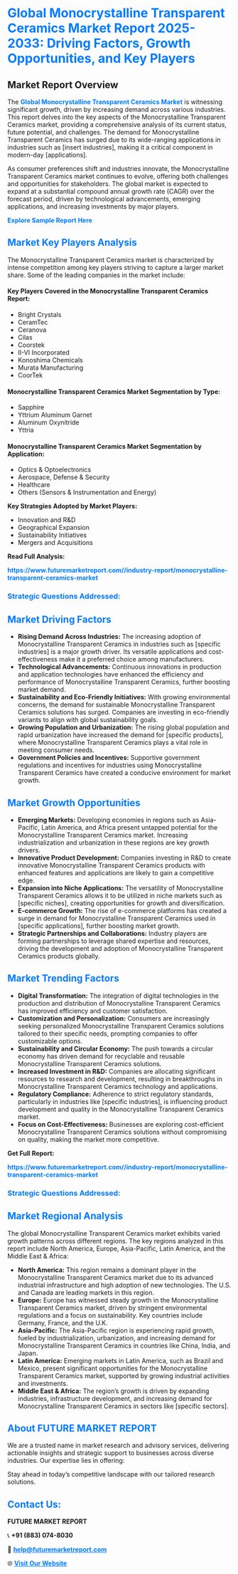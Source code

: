 <h1 style="color: #007BFF;">Global Monocrystalline Transparent Ceramics Market Report 2025-2033: Driving Factors, Growth Opportunities, and Key Players</h1>

<section id="overview">
<h2>Market Report Overview</h2>
<p>The <a href="https://www.futuremarketreport.com//industry-report/monocrystalline-transparent-ceramics-market" style="color: #007BFF; text-decoration: none;"><strong>Global Monocrystalline Transparent Ceramics Market</strong></a> is witnessing significant growth, driven by increasing demand across various industries. This report delves into the key aspects of the Monocrystalline Transparent Ceramics market, providing a comprehensive analysis of its current status, future potential, and challenges. The demand for Monocrystalline Transparent Ceramics has surged due to its wide-ranging applications in industries such as [insert industries], making it a critical component in modern-day [applications].</p>
<p>As consumer preferences shift and industries innovate, the Monocrystalline Transparent Ceramics market continues to evolve, offering both challenges and opportunities for stakeholders. The global market is expected to expand at a substantial compound annual growth rate (CAGR) over the forecast period, driven by technological advancements, emerging applications, and increasing investments by major players.</p>
</section>

<section id="overview">
<p><a href="https://www.futuremarketreport.com//request-sample/reportId=61491" style="color: #007BFF; text-decoration: none;"><strong>Explore Sample Report Here</strong></a></p>
</section>

<section id="key-players">
<h2 style="color: #007BFF;">Market Key Players Analysis</h2>
<p>The Monocrystalline Transparent Ceramics market is characterized by intense competition among key players striving to capture a larger market share. Some of the leading companies in the market include:</p>
<h4>Key Players Covered in the Monocrystalline Transparent Ceramics Report:</h4>
<ul><li>Bright Crystals</li><li>CeramTec</li><li>Ceranova</li><li>Cilas</li><li>Coorstek</li><li>II-VI Incorporated</li><li>Konoshima Chemicals</li><li>Murata Manufacturing</li><li>CoorTek</li></ul>
<h4>Monocrystalline Transparent Ceramics Market Segmentation by Type:</h4>
<ul><li>Sapphire</li><li>Yttrium Aluminum Garnet</li><li>Aluminum Oxynitride</li><li>Yttria</li></ul>

<h4>Monocrystalline Transparent Ceramics Market Segmentation by Application:</h4>
<ul><li>Optics &amp; Optoelectronics</li><li>Aerospace, Defense &amp; Security</li><li>Healthcare</li><li>Others (Sensors &amp; Instrumentation and Energy)</li></ul>
<p><strong>Key Strategies Adopted by Market Players:</strong></p>
<ul>
<li>Innovation and R&D</li>
<li>Geographical Expansion</li>
<li>Sustainability Initiatives</li>
<li>Mergers and Acquisitions</li>
</ul>
</section>

<section>
<p><strong>Read Full Analysis: </strong></p><a href="https://www.futuremarketreport.com//industry-report/monocrystalline-transparent-ceramics-market" style="color: #007BFF; text-decoration: none;"><strong>https://www.futuremarketreport.com//industry-report/monocrystalline-transparent-ceramics-market</strong></a>
<h3 style="color: #007BFF;">Strategic Questions Addressed:</h3>
</section>

<section id="driving-factors">
<h2 style="color: #007BFF;">Market Driving Factors</h2>
<ul>
<li><strong>Rising Demand Across Industries:</strong> The increasing adoption of Monocrystalline Transparent Ceramics in industries such as [specific industries] is a major growth driver. Its versatile applications and cost-effectiveness make it a preferred choice among manufacturers.</li>
<li><strong>Technological Advancements:</strong> Continuous innovations in production and application technologies have enhanced the efficiency and performance of Monocrystalline Transparent Ceramics, further boosting market demand.</li>
<li><strong>Sustainability and Eco-Friendly Initiatives:</strong> With growing environmental concerns, the demand for sustainable Monocrystalline Transparent Ceramics solutions has surged. Companies are investing in eco-friendly variants to align with global sustainability goals.</li>
<li><strong>Growing Population and Urbanization:</strong> The rising global population and rapid urbanization have increased the demand for [specific products], where Monocrystalline Transparent Ceramics plays a vital role in meeting consumer needs.</li>
<li><strong>Government Policies and Incentives:</strong> Supportive government regulations and incentives for industries using Monocrystalline Transparent Ceramics have created a conducive environment for market growth.</li>
</ul>
</section>

<section id="growth-opportunities">
<h2 style="color: #007BFF;">Market Growth Opportunities</h2>
<ul>
<li><strong>Emerging Markets:</strong> Developing economies in regions such as Asia-Pacific, Latin America, and Africa present untapped potential for the Monocrystalline Transparent Ceramics market. Increasing industrialization and urbanization in these regions are key growth drivers.</li>
<li><strong>Innovative Product Development:</strong> Companies investing in R&D to create innovative Monocrystalline Transparent Ceramics products with enhanced features and applications are likely to gain a competitive edge.</li>
<li><strong>Expansion into Niche Applications:</strong> The versatility of Monocrystalline Transparent Ceramics allows it to be utilized in niche markets such as [specific niches], creating opportunities for growth and diversification.</li>
<li><strong>E-commerce Growth:</strong> The rise of e-commerce platforms has created a surge in demand for Monocrystalline Transparent Ceramics used in [specific applications], further boosting market growth.</li>
<li><strong>Strategic Partnerships and Collaborations:</strong> Industry players are forming partnerships to leverage shared expertise and resources, driving the development and adoption of Monocrystalline Transparent Ceramics products globally.</li>
</ul>
</section>

<section id="trending-factors">
<h2 style="color: #007BFF;">Market Trending Factors</h2>
<ul>
<li><strong>Digital Transformation:</strong> The integration of digital technologies in the production and distribution of Monocrystalline Transparent Ceramics has improved efficiency and customer satisfaction.</li>
<li><strong>Customization and Personalization:</strong> Consumers are increasingly seeking personalized Monocrystalline Transparent Ceramics solutions tailored to their specific needs, prompting companies to offer customizable options.</li>
<li><strong>Sustainability and Circular Economy:</strong> The push towards a circular economy has driven demand for recyclable and reusable Monocrystalline Transparent Ceramics solutions.</li>
<li><strong>Increased Investment in R&D:</strong> Companies are allocating significant resources to research and development, resulting in breakthroughs in Monocrystalline Transparent Ceramics technology and applications.</li>
<li><strong>Regulatory Compliance:</strong> Adherence to strict regulatory standards, particularly in industries like [specific industries], is influencing product development and quality in the Monocrystalline Transparent Ceramics market.</li>
<li><strong>Focus on Cost-Effectiveness:</strong> Businesses are exploring cost-efficient Monocrystalline Transparent Ceramics solutions without compromising on quality, making the market more competitive.</li>
</ul>
</section>

<section>
<p><strong>Get Full Report: </strong></p><a href="https://www.futuremarketreport.com//industry-report/monocrystalline-transparent-ceramics-market" style="color: #007BFF; text-decoration: none;"><strong>https://www.futuremarketreport.com//industry-report/monocrystalline-transparent-ceramics-market</strong></a>
<h3 style="color: #007BFF;">Strategic Questions Addressed:</h3>
</section>


<section id="regional-analysis">
<h2 style="color: #007BFF;">Market Regional Analysis</h2>
<p>The global Monocrystalline Transparent Ceramics market exhibits varied growth patterns across different regions. The key regions analyzed in this report include North America, Europe, Asia-Pacific, Latin America, and the Middle East & Africa:</p>
<ul>
<li><strong>North America:</strong> This region remains a dominant player in the Monocrystalline Transparent Ceramics market due to its advanced industrial infrastructure and high adoption of new technologies. The U.S. and Canada are leading markets in this region.</li>
<li><strong>Europe:</strong> Europe has witnessed steady growth in the Monocrystalline Transparent Ceramics market, driven by stringent environmental regulations and a focus on sustainability. Key countries include Germany, France, and the U.K.</li>
<li><strong>Asia-Pacific:</strong> The Asia-Pacific region is experiencing rapid growth, fueled by industrialization, urbanization, and increasing demand for Monocrystalline Transparent Ceramics in countries like China, India, and Japan.</li>
<li><strong>Latin America:</strong> Emerging markets in Latin America, such as Brazil and Mexico, present significant opportunities for the Monocrystalline Transparent Ceramics market, supported by growing industrial activities and investments.</li>
<li><strong>Middle East & Africa:</strong> The region’s growth is driven by expanding industries, infrastructure development, and increasing demand for Monocrystalline Transparent Ceramics in sectors like [specific sectors].</li>
</ul>
</section>

<footer>
<h2 style="color: #007BFF;">About FUTURE MARKET REPORT</h2>
<p>We are a trusted name in market research and advisory services, delivering actionable insights and strategic support to businesses across diverse industries. Our expertise lies in offering:</p>

<p>Stay ahead in today’s competitive landscape with our tailored research solutions.</p>

<h2 style="color: #007BFF;">Contact Us:</h2>
<p><strong>FUTURE MARKET REPORT</strong></p>
<p>📞 <strong>+91 (883) 074-8030</strong></p>
<p>📧 <strong><a href="mailto:help@futuremarketreport.com" style="color: #007BFF;">help@futuremarketreport.com</a></strong></p>
<p>🌐 <strong><a href="https://www.futuremarketreport.com/" style="color: #007BFF;">Visit Our Website</a></strong></p>
</footer>